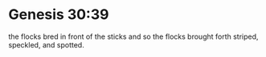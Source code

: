 # Genesis 30:39

the flocks bred in front of the sticks and so the flocks brought forth striped, speckled, and spotted.

